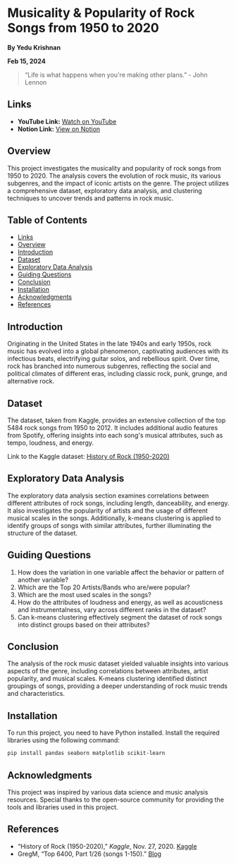 # Musicality & Popularity of Rock Songs from 1950 to 2020

**By Yedu Krishnan**

**Feb 15, 2024**

> “Life is what happens when you're making other plans.” - John Lennon

## Links
- **YouTube Link:** [Watch on YouTube](https://youtu.be/j3PU_fxkwss?feature=shared)
- **Notion Link:** [View on Notion](https://defiant-sunday-6a0.notion.site/Musicality-Popularity-of-Rock-songs-from-1950-to-2020-fb66240e6c174b5b890420b5dc0ce488?pvs=4)

## Overview
This project investigates the musicality and popularity of rock songs from 1950 to 2020. The analysis covers the evolution of rock music, its various subgenres, and the impact of iconic artists on the genre. The project utilizes a comprehensive dataset, exploratory data analysis, and clustering techniques to uncover trends and patterns in rock music.

## Table of Contents
- [Links](#links)
- [Overview](#overview)
- [Introduction](#introduction)
- [Dataset](#dataset)
- [Exploratory Data Analysis](#exploratory-data-analysis)
- [Guiding Questions](#guiding-questions)
- [Conclusion](#conclusion)
- [Installation](#installation)
- [Acknowledgments](#acknowledgments)
- [References](#references)

## Introduction
Originating in the United States in the late 1940s and early 1950s, rock music has evolved into a global phenomenon, captivating audiences with its infectious beats, electrifying guitar solos, and rebellious spirit. Over time, rock has branched into numerous subgenres, reflecting the social and political climates of different eras, including classic rock, punk, grunge, and alternative rock.

## Dataset
The dataset, taken from Kaggle, provides an extensive collection of the top 5484 rock songs from 1950 to 2012. It includes additional audio features from Spotify, offering insights into each song's musical attributes, such as tempo, loudness, and energy.

Link to the Kaggle dataset: [History of Rock (1950-2020)](https://www.kaggle.com/datasets/lukaszamora/history-of-rock-19502020)

## Exploratory Data Analysis
The exploratory data analysis section examines correlations between different attributes of rock songs, including length, danceability, and energy. It also investigates the popularity of artists and the usage of different musical scales in the songs. Additionally, k-means clustering is applied to identify groups of songs with similar attributes, further illuminating the structure of the dataset.

## Guiding Questions
1. How does the variation in one variable affect the behavior or pattern of another variable?
2. Which are the Top 20 Artists/Bands who are/were popular?
3. Which are the most used scales in the songs?
4. How do the attributes of loudness and energy, as well as acousticness and instrumentalness, vary across different ranks in the dataset?
5. Can k-means clustering effectively segment the dataset of rock songs into distinct groups based on their attributes?

## Conclusion
The analysis of the rock music dataset yielded valuable insights into various aspects of the genre, including correlations between attributes, artist popularity, and musical scales. K-means clustering identified distinct groupings of songs, providing a deeper understanding of rock music trends and characteristics.

## Installation
To run this project, you need to have Python installed. Install the required libraries using the following command:
```bash
pip install pandas seaborn matplotlib scikit-learn
```
## Acknowledgments
This project was inspired by various data science and music analysis resources. Special thanks to the open-source community for providing the tools and libraries used in this project.

## References
- “History of Rock (1950-2020),” *Kaggle*, Nov. 27, 2020. [Kaggle](https://www.kaggle.com/datasets/lukaszamora/history-of-rock-19502020)
- GregM, “Top 6400, Part 1/26 (songs 1-150).” [Blog](https://toprocksongs1950-2012.blogspot.com/2013/05/top-6400-part-126-songs-1-150.html)
